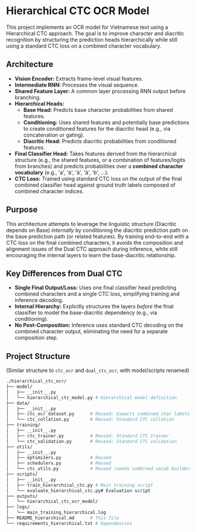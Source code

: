 # Hierarchical CTC OCR Model

This project implements an OCR model for Vietnamese text using a Hierarchical CTC approach. The goal is to improve character and diacritic recognition by structuring the prediction heads hierarchically while still using a standard CTC loss on a combined character vocabulary.

## Architecture

*   **Vision Encoder:** Extracts frame-level visual features.
*   **Intermediate RNN:** Processes the visual sequence.
*   **Shared Feature Layer:** A common layer processing RNN output before branching.
*   **Hierarchical Heads:**
    *   **Base Head:** Predicts base character probabilities from shared features.
    *   **Conditioning:** Uses shared features and potentially base predictions to create conditioned features for the diacritic head (e.g., via concatenation or gating).
    *   **Diacritic Head:** Predicts diacritic probabilities from conditioned features.
*   **Final Classifier Head:** Takes features derived from the hierarchical structure (e.g., the shared features, or a combination of features/logits from branches) and predicts probabilities over a **combined character vocabulary** (e.g., 'a', 'á', 'à', 'â', 'b', ...).
*   **CTC Loss:** Trained using standard CTC loss on the output of the final combined classifier head against ground truth labels composed of combined character indices.

## Purpose

This architecture attempts to leverage the linguistic structure (Diacritic depends on Base) *internally* by conditioning the diacritic prediction path on the base prediction path (or related features). By training end-to-end with a CTC loss on the final combined characters, it avoids the composition and alignment issues of the Dual CTC approach during inference, while still encouraging the internal layers to learn the base-diacritic relationship.

## Key Differences from Dual CTC

*   **Single Final Output/Loss:** Uses one final classifier head predicting combined characters and a single CTC loss, simplifying training and inference decoding.
*   **Internal Hierarchy:** Explicitly structures the layers *before* the final classifier to model the base-diacritic dependency (e.g., via conditioning).
*   **No Post-Composition:** Inference uses standard CTC decoding on the combined character output, eliminating the need for a separate composition step.

## Project Structure

(Similar structure to `ctc_ocr` and `dual_ctc_ocr`, with model/scripts renamed)

```bash
./hierarchical_ctc_ocr/
├── model/
│   ├── __init__.py
│   └── hierarchical_ctc_model.py # Hierarchical model definition
├── data/
│   ├── __init__.py
│   ├── ctc_ocr_dataset.py      # Reused: Expects combined char labels
│   └── ctc_collation.py        # Reused: Standard CTC collation
├── training/
│   ├── __init__.py
│   ├── ctc_trainer.py          # Reused: Standard CTC trainer
│   └── ctc_validation.py       # Reused: Standard CTC validation
├── utils/
│   ├── __init__.py
│   ├── optimizers.py           # Reused
│   ├── schedulers.py           # Reused
│   └── ctc_utils.py            # Reused (needs combined vocab builder)
├── scripts/
│   ├── __init__.py
│   ├── train_hierarchical_ctc.py # Main training script
│   └── evaluate_hierarchical_ctc.py# Evaluation script
├── outputs/
│   └── hierarchical_ctc_ocr_model/
├── logs/
│   └── main_training_hierarchical.log
├── README_hierarchical.md      # This file
└── requirements_hierarchical.txt # Dependencies